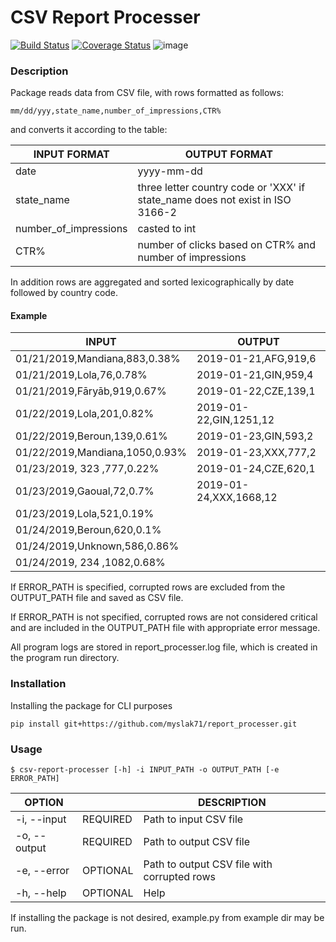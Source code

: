CSV Report Processer
==================== 
[![Build Status](https://travis-ci.org/myslak71/report-processer.svg?branch=master)](https://travis-ci.org/myslak71/report_processer)
[![Coverage Status](https://coveralls.io/repos/github/myslak71/report-processer/badge.svg?branch=master)](https://coveralls.io/github/myslak71/report_processer?branch=master)
![image](https://img.shields.io/badge/python-3.7-blue.svg)



### Description
Package reads data from CSV file, with rows formatted as follows:
```
mm/dd/yyy,state_name,number_of_impressions,CTR%
```
and converts it according to the table:

| INPUT FORMAT  | OUTPUT FORMAT|
|---|---|
|date |yyyy-mm-dd|
|state_name |three letter country code or 'XXX' if state_name does not exist in ISO 3166-2|
|number_of_impressions|casted to int|
|CTR%| number of clicks based on CTR% and number of impressions

In addition rows are aggregated and sorted lexicographically by date followed by country code.
#### Example
|INPUT|OUTPUT|
|---|---|
|01/21/2019,Mandiana,883,0.38%|2019-01-21,AFG,919,6|
|01/21/2019,Lola,76,0.78%|2019-01-21,GIN,959,4|
|01/21/2019,Fāryāb,919,0.67%|2019-01-22,CZE,139,1|
|01/22/2019,Lola,201,0.82%|2019-01-22,GIN,1251,12|
|01/22/2019,Beroun,139,0.61%|2019-01-23,GIN,593,2|
|01/22/2019,Mandiana,1050,0.93%|2019-01-23,XXX,777,2|
|01/23/2019, 323 ,777,0.22%|2019-01-24,CZE,620,1|
|01/23/2019,Gaoual,72,0.7%|2019-01-24,XXX,1668,12|
|01/23/2019,Lola,521,0.19%|
|01/24/2019,Beroun,620,0.1%|
|01/24/2019,Unknown,586,0.86%|
|01/24/2019, 234 ,1082,0.68%|


If ERROR_PATH is specified, corrupted rows are excluded from the OUTPUT_PATH file and saved
as CSV file.

If ERROR_PATH is not specified, corrupted rows are not considered critical and are included in the OUTPUT_PATH
file with appropriate error message.


All program logs are stored in report_processer.log file, which is created in the program run directory.
### Installation

Installing the package for CLI purposes
```
pip install git+https://github.com/myslak71/report_processer.git
```


### Usage
```
$ csv-report-processer [-h] -i INPUT_PATH -o OUTPUT_PATH [-e ERROR_PATH]
```


|OPTION    | |DESCRIPTION |
| --------  |---|-------------|
|-i, --input|REQUIRED |Path to input CSV file|
|-o, --output|REQUIRED |Path to output CSV file|
|-e, --error|OPTIONAL |Path to output CSV file with corrupted rows|
|-h, --help|OPTIONAL|Help|

If installing the package is not desired, example.py from example dir may be run.
